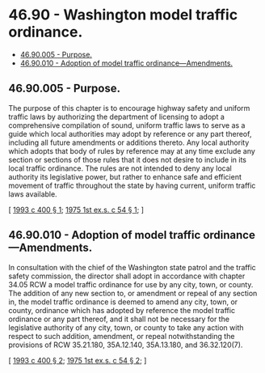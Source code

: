 # 46.90 - Washington model traffic ordinance.
* [46.90.005 - Purpose.](#4690005---purpose)
* [46.90.010 - Adoption of model traffic ordinance—Amendments.](#4690010---adoption-of-model-traffic-ordinanceamendments)
## 46.90.005 - Purpose.
The purpose of this chapter is to encourage highway safety and uniform traffic laws by authorizing the department of licensing to adopt a comprehensive compilation of sound, uniform traffic laws to serve as a guide which local authorities may adopt by reference or any part thereof, including all future amendments or additions thereto. Any local authority which adopts that body of rules by reference may at any time exclude any section or sections of those rules that it does not desire to include in its local traffic ordinance. The rules are not intended to deny any local authority its legislative power, but rather to enhance safe and efficient movement of traffic throughout the state by having current, uniform traffic laws available.

\[ [1993 c 400 § 1](http://lawfilesext.leg.wa.gov/biennium/1993-94/Pdf/Bills/Session%20Laws/House/1103-S.SL.pdf?cite=1993%20c%20400%20§%201); [1975 1st ex.s. c 54 § 1](http://leg.wa.gov/CodeReviser/documents/sessionlaw/1975ex1c54.pdf?cite=1975%201st%20ex.s.%20c%2054%20§%201); \]

## 46.90.010 - Adoption of model traffic ordinance—Amendments.
In consultation with the chief of the Washington state patrol and the traffic safety commission, the director shall adopt in accordance with chapter 34.05 RCW a model traffic ordinance for use by any city, town, or county. The addition of any new section to, or amendment or repeal of any section in, the model traffic ordinance is deemed to amend any city, town, or county, ordinance which has adopted by reference the model traffic ordinance or any part thereof, and it shall not be necessary for the legislative authority of any city, town, or county to take any action with respect to such addition, amendment, or repeal notwithstanding the provisions of RCW 35.21.180, 35A.12.140, 35A.13.180, and 36.32.120(7).

\[ [1993 c 400 § 2](http://lawfilesext.leg.wa.gov/biennium/1993-94/Pdf/Bills/Session%20Laws/House/1103-S.SL.pdf?cite=1993%20c%20400%20§%202); [1975 1st ex.s. c 54 § 2](http://leg.wa.gov/CodeReviser/documents/sessionlaw/1975ex1c54.pdf?cite=1975%201st%20ex.s.%20c%2054%20§%202); \]

